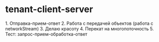# tenant-client-server

<!------Клиент-сервер------!>
1. Отправка-прием-ответ
2. Работа с передачей объектов (работа с networkStream)
3. Делаю красоту
4. Перекат на многопоточность
5. Тест:
запрос-прием-обработка-ответ
<!--------------------------!>